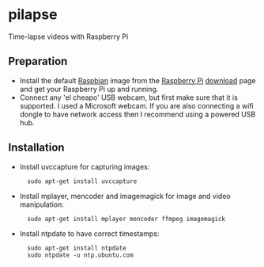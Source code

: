 pilapse
=======

Time-lapse videos with Raspberry Pi

Preparation
-----------

* Install the default [Raspbian](http://www.raspbian.org/) image from the 
  [Raspberry Pi](http://www.raspberrypi.org) [download](http://www.raspberrypi.org/downloads) 
  page and get your Raspberry Pi up and running.
* Connect any 'el cheapo' USB webcam, but first make sure that it is supported. I used a Microsoft webcam.
  If you are also connecting a wifi dongle to have network access then I recommend using a powered USB hub.

Installation
------------
* Install uvccapture for capturing images:

        sudo apt-get install uvccapture

* Install mplayer, mencoder and imagemagick for image and video manipulation:

        sudo apt-get install mplayer mencoder ffmpeg imagemagick

* Install ntpdate to have correct timestamps:

        sudo apt-get install ntpdate
        sudo ntpdate -u ntp.ubuntu.com
